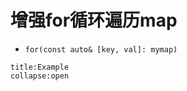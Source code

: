# 增强for循环遍历map
- `for(const auto& [key, val]: mymap)`
```ad-example
title:Example
collapse:open
```
```cpp

```